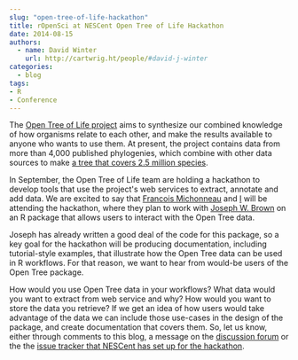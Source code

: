 ```yaml
---
slug: "open-tree-of-life-hackathon"
title: rOpenSci at NESCent Open Tree of Life Hackathon
date: 2014-08-15
authors:
  - name: David Winter
    url: http://cartwrig.ht/people/#david-j-winter
categories:
  - blog
tags:
- R
- Conference
---
```


The [Open Tree of Life project](http://opentreeoflife.org) aims to synthesize our combined knowledge of how organisms relate to each other, and make the results available to anyone who wants to use them. At present, the project  contains data from more than 4,000 published phylogenies, which combine with other data sources to make [a tree that covers 2.5 million species](http://tree.opentreeoflife.org/).


In September, the Open Tree of Life team are holding a hackathon to develop tools that use the project's web services to extract, annotate and add data. We are excited to say that [Francois Michonneau](http://francoismichonneau.net/) and [I](http://cartwrig.ht/people/#david-j-winter) will be attending the hackathon, where they plan to work with [Joseph W. Brown](http://www-personal.umich.edu/~josephwb/)  on an R package that allows users to interact with the Open Tree data.

Joseph has already written a good deal of the code for this package, so a key goal for the hackathon will be producing documentation, including tutorial-style examples, that illustrate how the Open Tree data can be used in R workflows. For that reason, we want to hear from would-be users of the Open Tree package.

How would you use Open Tree data in your workflows? What data would you want to extract from web service and why? How would you want to store the data you retrieve? If we get an idea of how users would take advantage of the data we can include those use-cases in the design of the package, and create documentation that covers them. So, let us know, either through comments to this blog, a message on the [discussion forum](http://discuss.ropensci.org/) or the the [issue tracker that NESCent has set up for the hackathon](https://github.com/OpenTreeOfLife/hackathon).
